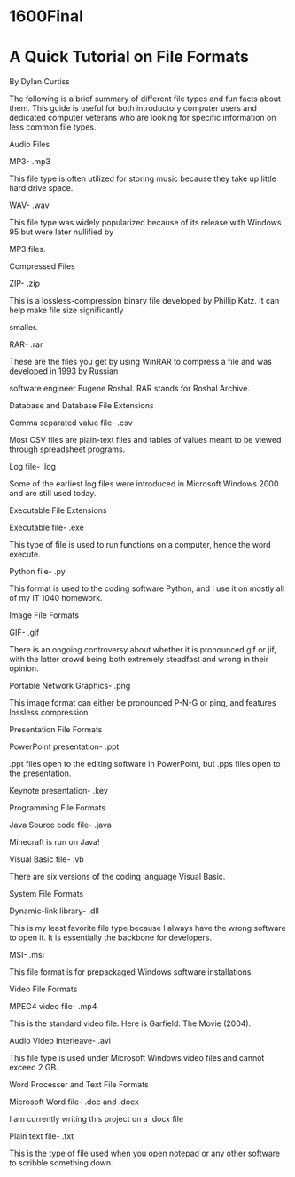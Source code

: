 # 1600Final

<H1> A Quick Tutorial on File Formats </H1>

By Dylan Curtiss

The following is a brief summary of different file types and fun facts about them. This guide is useful for both introductory computer users and dedicated computer veterans who are looking for specific information on less common file types.

Audio Files

MP3- .mp3

This file type is often utilized for storing music because they take up little hard drive space.

WAV- .wav

This file type was widely popularized because of its release with Windows 95 but were later nullified by 

MP3 files.

Compressed Files

ZIP- .zip

This is a lossless-compression binary file developed by Phillip Katz. It can help make file size significantly 

smaller.

RAR- .rar

These are the files you get by using WinRAR to compress a file and was developed in 1993 by Russian 

software engineer Eugene Roshal. RAR stands for Roshal Archive.

Database and Database File Extensions

Comma separated value file- .csv

Most CSV files are plain-text files and tables of values meant to be viewed through spreadsheet 
programs.

Log file- .log

Some of the earliest log files were introduced in Microsoft Windows 2000 and are still used today.

Executable File Extensions

Executable file- .exe

This type of file is used to run functions on a computer, hence the word execute.

Python file- .py

This format is used to the coding software Python, and I use it on mostly all of my IT 1040 homework.

Image File Formats

GIF- .gif

There is an ongoing controversy about whether it is pronounced gif or jif, with the latter crowd being 
both extremely steadfast and wrong in their opinion.

Portable Network Graphics- .png

This image format can either be pronounced P-N-G or ping, and features lossless compression.

Presentation File Formats

PowerPoint presentation- .ppt

.ppt files open to the editing software in PowerPoint, but .pps files open to the presentation.

Keynote presentation- .key

Programming File Formats

Java Source code file- .java

Minecraft is run on Java!

Visual Basic file- .vb

There are six versions of the coding language Visual Basic.

System File Formats

Dynamic-link library- .dll

This is my least favorite file type because I always have the wrong software to open it. It is essentially 
the backbone for developers.

MSI- .msi

This file format is for prepackaged Windows software installations.

Video File Formats

MPEG4 video file- .mp4

This is the standard video file. Here is Garfield: The Movie (2004). 

Audio Video Interleave- .avi

This file type is used under Microsoft Windows video files and cannot exceed 2 GB.

Word Processer and Text File Formats

Microsoft Word file- .doc and .docx

I am currently writing this project on a .docx file

Plain text file- .txt

This is the type of file used when you open notepad or any other software to scribble something down.
